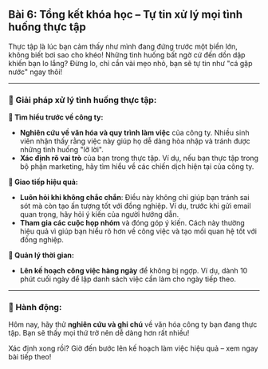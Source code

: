 ## Bài 6: Tổng kết khóa học – Tự tin xử lý mọi tình huống thực tập

Thực tập là lúc bạn cảm thấy như mình đang đứng trước một biển lớn, không biết bơi sao cho khéo! Những tình huống bất ngờ cứ đến dồn dập khiến bạn lo lắng? Đừng lo, chỉ cần vài mẹo nhỏ, bạn sẽ tự tin như "cá gặp nước" ngay thôi!

---

### 📌 Giải pháp xử lý tình huống thực tập:

**🔹 Tìm hiểu trước về công ty:**
- **Nghiên cứu về văn hóa và quy trình làm việc** của công ty. Nhiều sinh viên nhận thấy rằng việc này giúp họ dễ dàng hòa nhập và tránh được những tình huống "lỡ lời".
- **Xác định rõ vai trò** của bạn trong thực tập. Ví dụ, nếu bạn thực tập trong bộ phận marketing, hãy tìm hiểu về các chiến dịch hiện tại của công ty.

**🔹 Giao tiếp hiệu quả:**
- **Luôn hỏi khi không chắc chắn**: Điều này không chỉ giúp bạn tránh sai sót mà còn tạo ấn tượng tốt với đồng nghiệp. Ví dụ, trước khi gửi email quan trọng, hãy hỏi ý kiến của người hướng dẫn.
- **Tham gia các cuộc họp nhóm** và đóng góp ý kiến. Cách này thường hiệu quả vì giúp bạn hiểu rõ hơn về công việc và tạo mối quan hệ tốt với đồng nghiệp.

**🔹 Quản lý thời gian:**
- **Lên kế hoạch công việc hàng ngày** để không bị ngợp. Ví dụ, dành 10 phút cuối ngày để lập danh sách việc cần làm cho ngày tiếp theo.

---

### 🚀 Hành động:

Hôm nay, hãy thử **nghiên cứu và ghi chú** về văn hóa công ty bạn đang thực tập. Bạn sẽ thấy mọi thứ trở nên dễ dàng hơn rất nhiều!

Xác định xong rồi? Giờ đến bước lên kế hoạch làm việc hiệu quả – xem ngay bài tiếp theo!